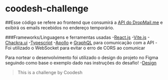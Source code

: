 # coodesh-challenge

##Esse código se refere ao frontend que consumirá a [API do DropMail.me](https://dropmail.me/api/#) e exibirá os emails recebidos no endereço temporário.

###Frameworks/Linguagens e ferramentas usadas
-[React.js](https://react.dev/)
-[Vite.js](https://vitejs.dev/)
-[Chackra.ui](https://chakra-ui.com/)
-[Typescript](https://www.typescriptlang.org/docs/)
-[Apollo](https://www.apollographql.com/) e [GraphQL](https://graphql.org/) para comunicação com a API 
-Foi utilizado o WebSocket para evitar o erro de CORS ao comunicar

Para nortear o desenvolvimento foi utilizado o design do projeto no Figma seguindo como base o exemplo dado nas instruções do desafio!
-[Design](https://www.figma.com/file/s4n5laLJRTzSEhg3DW4aLX/Untitled?type=design&node-id=0%3A1&t=UOaUxJAXvVZhi75S-1)

>This is a challenge by Coodesh
